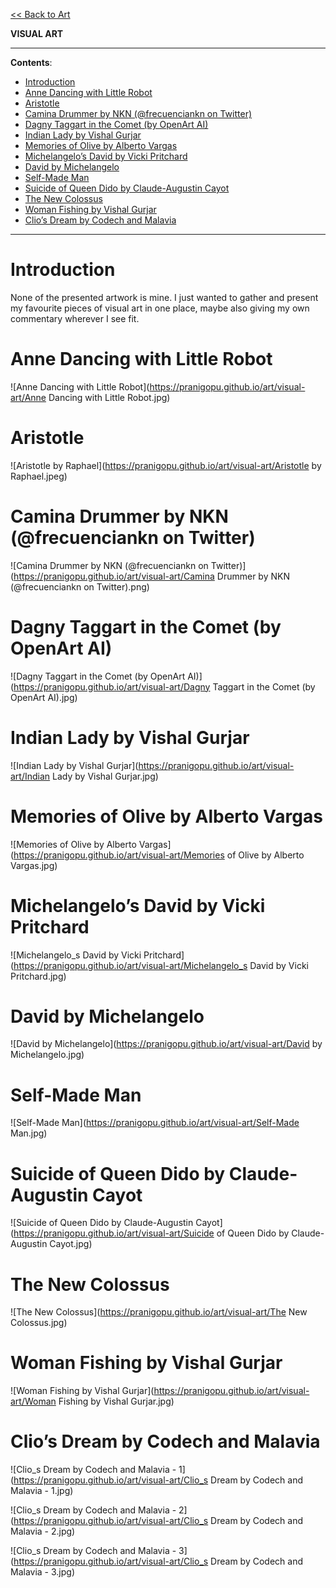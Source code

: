 [<< Back to Art](https://pranigopu.github.io/art)

**VISUAL ART**

---

**Contents**:

- [Introduction](#introduction)
- [Anne Dancing with Little Robot](#anne-dancing-with-little-robot)
- [Aristotle](#aristotle)
- [Camina Drummer by NKN (@frecuenciankn on Twitter)](#camina-drummer-by-nkn-frecuenciankn-on-twitter)
- [Dagny Taggart in the Comet (by OpenArt AI)](#dagny-taggart-in-the-comet-by-openart-ai)
- [Indian Lady by Vishal Gurjar](#indian-lady-by-vishal-gurjar)
- [Memories of Olive by Alberto Vargas](#memories-of-olive-by-alberto-vargas)
- [Michelangelo’s David by Vicki Pritchard](#michelangelos-david-by-vicki-pritchard)
- [David by Michelangelo](#david-by-michelangelo)
- [Self-Made Man](#self-made-man)
- [Suicide of Queen Dido by Claude-Augustin Cayot](#suicide-of-queen-dido-by-claude-augustin-cayot)
- [The New Colossus](#the-new-colossus)
- [Woman Fishing by Vishal Gurjar](#woman-fishing-by-vishal-gurjar)
- [Clio’s Dream by Codech and Malavia](#clios-dream-by-codech-and-malavia)

---

# Introduction
None of the presented artwork is mine. I just wanted to gather and present my favourite pieces of visual art in one place, maybe also giving my own commentary wherever I see fit.

# Anne Dancing with Little Robot
![Anne Dancing with Little Robot](https://pranigopu.github.io/art/visual-art/Anne Dancing with Little Robot.jpg)

# Aristotle
![Aristotle by Raphael](https://pranigopu.github.io/art/visual-art/Aristotle by Raphael.jpeg)

# Camina Drummer by NKN (@frecuenciankn on Twitter)
![Camina Drummer by NKN (@frecuenciankn on Twitter)](https://pranigopu.github.io/art/visual-art/Camina Drummer by NKN (@frecuenciankn on Twitter).png)

# Dagny Taggart in the Comet (by OpenArt AI)
![Dagny Taggart in the Comet (by OpenArt AI)](https://pranigopu.github.io/art/visual-art/Dagny Taggart in the Comet (by OpenArt AI).jpg)

# Indian Lady by Vishal Gurjar
![Indian Lady by Vishal Gurjar](https://pranigopu.github.io/art/visual-art/Indian Lady by Vishal Gurjar.jpg)

# Memories of Olive by Alberto Vargas
![Memories of Olive by Alberto Vargas](https://pranigopu.github.io/art/visual-art/Memories of Olive by Alberto Vargas.jpg)

# Michelangelo’s David by Vicki Pritchard
![Michelangelo_s David by Vicki Pritchard](https://pranigopu.github.io/art/visual-art/Michelangelo_s David by Vicki Pritchard.jpg)

# David by Michelangelo
![David by Michelangelo](https://pranigopu.github.io/art/visual-art/David by Michelangelo.jpg)

# Self-Made Man
![Self-Made Man](https://pranigopu.github.io/art/visual-art/Self-Made Man.jpg)

# Suicide of Queen Dido by Claude-Augustin Cayot
![Suicide of Queen Dido by Claude-Augustin Cayot](https://pranigopu.github.io/art/visual-art/Suicide of Queen Dido by Claude-Augustin Cayot.jpg)

# The New Colossus
![The New Colossus](https://pranigopu.github.io/art/visual-art/The New Colossus.jpg)

# Woman Fishing by Vishal Gurjar
![Woman Fishing by Vishal Gurjar](https://pranigopu.github.io/art/visual-art/Woman Fishing by Vishal Gurjar.jpg)

# Clio’s Dream by Codech and Malavia
![Clio_s Dream by Codech and Malavia - 1](https://pranigopu.github.io/art/visual-art/Clio_s Dream by Codech and Malavia - 1.jpg)

![Clio_s Dream by Codech and Malavia - 2](https://pranigopu.github.io/art/visual-art/Clio_s Dream by Codech and Malavia - 2.jpg)

![Clio_s Dream by Codech and Malavia - 3](https://pranigopu.github.io/art/visual-art/Clio_s Dream by Codech and Malavia - 3.jpg)

